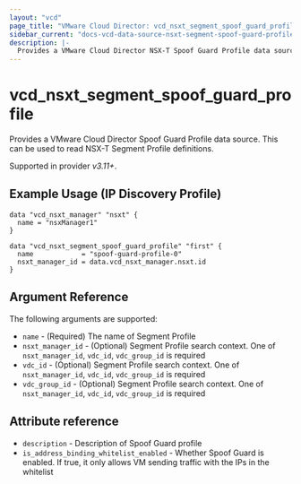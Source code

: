 ```yaml
---
layout: "vcd"
page_title: "VMware Cloud Director: vcd_nsxt_segment_spoof_guard_profile"
sidebar_current: "docs-vcd-data-source-nsxt-segment-spoof-guard-profile"
description: |-
  Provides a VMware Cloud Director NSX-T Spoof Guard Profile data source. This can be used to read NSX-T Segment Profile definitions.
---
```


# vcd\_nsxt\_segment\_spoof\_guard\_profile

Provides a VMware Cloud Director Spoof Guard Profile data source. This can be used to read NSX-T Segment Profile definitions.

Supported in provider *v3.11+*.

## Example Usage (IP Discovery Profile)

```hcl
data "vcd_nsxt_manager" "nsxt" {
  name = "nsxManager1"
}

data "vcd_nsxt_segment_spoof_guard_profile" "first" {
  name            = "spoof-guard-profile-0"
  nsxt_manager_id = data.vcd_nsxt_manager.nsxt.id
}
```

## Argument Reference

The following arguments are supported:

* `name` - (Required) The name of Segment Profile
* `nsxt_manager_id` - (Optional) Segment Profile search context. One of `nsxt_manager_id`, `vdc_id`, `vdc_group_id` is required
* `vdc_id` - (Optional) Segment Profile search context. One of `nsxt_manager_id`, `vdc_id`, `vdc_group_id` is required
* `vdc_group_id` - (Optional) Segment Profile search context. One of `nsxt_manager_id`, `vdc_id`, `vdc_group_id` is required

## Attribute reference

* `description` - Description of Spoof Guard profile
* `is_address_binding_whitelist_enabled` - Whether Spoof Guard is enabled. If true, it only allows
  VM sending traffic with the IPs in the whitelist
